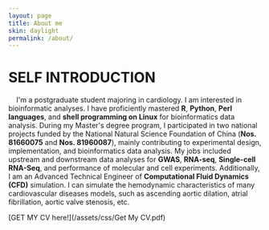 ```yaml
---
layout: page
title: About me
skin: daylight
permalink: /about/
---
```

# SELF INTRODUCTION
&nbsp; &nbsp; I'm a postgraduate student majoring in cardiology. I am interested in bioinformatic analyses. I have proficiently mastered **R**, **Python**, **Perl languages**, and **shell programming on Linux** for bioinformatics data analysis. During my Master's degree program, I participated in two national projects funded by the National Natural Science Foundation of China (**Nos. 81660075** and **Nos. 81960087**), mainly contributing to experimental design, implementation, and bioinformatics data analysis. My jobs included upstream and downstream data analyses for **GWAS**, **RNA-seq**, **Single-cell RNA-Seq**, and performance of molecular and cell experiments. Additionally, I am an Advanced Technical Engineer of **Computational Fluid Dynamics (CFD)** simulation. I can simulate the hemodynamic characteristics of many cardiovascular diseases models, such as ascending aortic dilation, atrial fibrillation, aortic valve stenosis, etc.

[GET MY CV here!](/assets/css/Get My CV.pdf)
